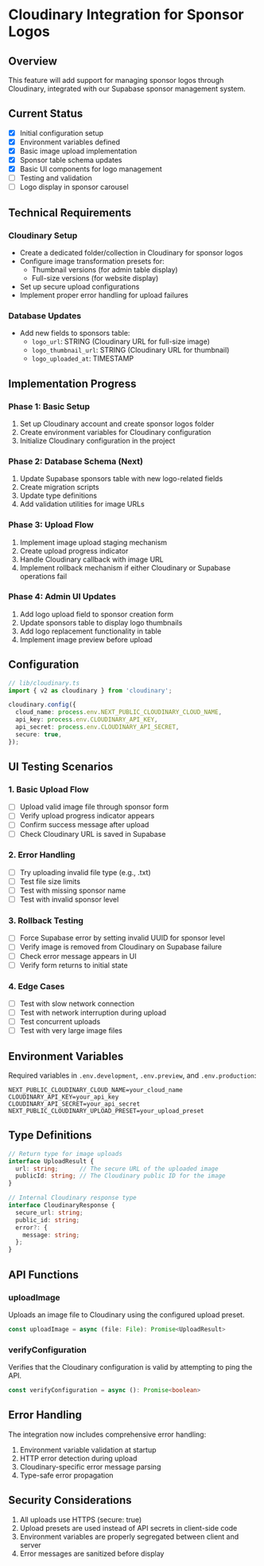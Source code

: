 # Cloudinary Integration for Sponsor Logos

## Overview
This feature will add support for managing sponsor logos through Cloudinary, integrated with our Supabase sponsor management system.

## Current Status
- [x] Initial configuration setup
- [x] Environment variables defined
- [x] Basic image upload implementation
- [x] Sponsor table schema updates
- [x] Basic UI components for logo management
- [ ] Testing and validation
- [ ] Logo display in sponsor carousel

## Technical Requirements

### Cloudinary Setup
- Create a dedicated folder/collection in Cloudinary for sponsor logos
- Configure image transformation presets for:
  - Thumbnail versions (for admin table display)
  - Full-size versions (for website display)
- Set up secure upload configurations
- Implement proper error handling for upload failures

### Database Updates
- Add new fields to sponsors table:
  - `logo_url`: STRING (Cloudinary URL for full-size image)
  - `logo_thumbnail_url`: STRING (Cloudinary URL for thumbnail)
  - `logo_uploaded_at`: TIMESTAMP

## Implementation Progress

### Phase 1: Basic Setup 
1. Set up Cloudinary account and create sponsor logos folder
2. Create environment variables for Cloudinary configuration
3. Initialize Cloudinary configuration in the project

### Phase 2: Database Schema (Next)
1. Update Supabase sponsors table with new logo-related fields
2. Create migration scripts
3. Update type definitions
4. Add validation utilities for image URLs

### Phase 3: Upload Flow
1. Implement image upload staging mechanism
2. Create upload progress indicator
3. Handle Cloudinary callback with image URL
4. Implement rollback mechanism if either Cloudinary or Supabase operations fail

### Phase 4: Admin UI Updates
1. Add logo upload field to sponsor creation form
2. Update sponsors table to display logo thumbnails
3. Add logo replacement functionality in table
4. Implement image preview before upload

## Configuration
```typescript
// lib/cloudinary.ts
import { v2 as cloudinary } from 'cloudinary';

cloudinary.config({
  cloud_name: process.env.NEXT_PUBLIC_CLOUDINARY_CLOUD_NAME,
  api_key: process.env.CLOUDINARY_API_KEY,
  api_secret: process.env.CLOUDINARY_API_SECRET,
  secure: true,
});
```

## UI Testing Scenarios

### 1. Basic Upload Flow
- [ ] Upload valid image file through sponsor form
- [ ] Verify upload progress indicator appears
- [ ] Confirm success message after upload
- [ ] Check Cloudinary URL is saved in Supabase

### 2. Error Handling
- [ ] Try uploading invalid file type (e.g., .txt)
- [ ] Test file size limits
- [ ] Test with missing sponsor name
- [ ] Test with invalid sponsor level

### 3. Rollback Testing
- [ ] Force Supabase error by setting invalid UUID for sponsor level
- [ ] Verify image is removed from Cloudinary on Supabase failure
- [ ] Check error message appears in UI
- [ ] Verify form returns to initial state

### 4. Edge Cases
- [ ] Test with slow network connection
- [ ] Test with network interruption during upload
- [ ] Test concurrent uploads
- [ ] Test with very large image files

## Environment Variables
Required variables in `.env.development`, `.env.preview`, and `.env.production`:
```
NEXT_PUBLIC_CLOUDINARY_CLOUD_NAME=your_cloud_name
CLOUDINARY_API_KEY=your_api_key
CLOUDINARY_API_SECRET=your_api_secret
NEXT_PUBLIC_CLOUDINARY_UPLOAD_PRESET=your_upload_preset
```

## Type Definitions

```typescript
// Return type for image uploads
interface UploadResult {
  url: string;      // The secure URL of the uploaded image
  publicId: string; // The Cloudinary public ID for the image
}

// Internal Cloudinary response type
interface CloudinaryResponse {
  secure_url: string;
  public_id: string;
  error?: {
    message: string;
  };
}
```

## API Functions

### uploadImage
Uploads an image file to Cloudinary using the configured upload preset.

```typescript
const uploadImage = async (file: File): Promise<UploadResult>
```

### verifyConfiguration
Verifies that the Cloudinary configuration is valid by attempting to ping the API.

```typescript
const verifyConfiguration = async (): Promise<boolean>
```

## Error Handling
The integration now includes comprehensive error handling:

1. Environment variable validation at startup
2. HTTP error detection during upload
3. Cloudinary-specific error message parsing
4. Type-safe error propagation

## Security Considerations
1. All uploads use HTTPS (secure: true)
2. Upload presets are used instead of API secrets in client-side code
3. Environment variables are properly segregated between client and server
4. Error messages are sanitized before display